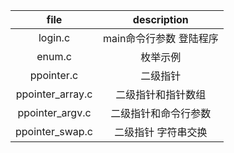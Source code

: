 | file | description |  
| :----: | :----: |  
| login.c | main命令行参数 登陆程序 |  
| enum.c | 枚举示例 |  
| ppointer.c | 二级指针 |  
| ppointer_array.c | 二级指针和指针数组 |  
| ppointer_argv.c | 二级指针和命令行参数 |  
| ppointer_swap.c | 二级指针 字符串交换 |  
